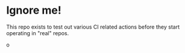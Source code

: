 # Ignore me!

This repo exists to test out various CI related actions before they start operating in "real" repos.

o
<!--

test

ponylang/action-testing@0.63.0
i

corral add github.com/ponylang/action-testing.git --version 0.63.0

corral add github.com/ponylang/action-testing.git -v 0.63.0

docker://ponylang/action-testing:0.63.0

docker://ghcr.io/ponylang/action-testing:0.63.0

-->
